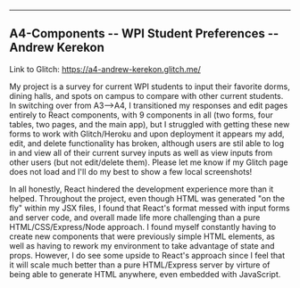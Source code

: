 ---
## A4-Components -- WPI Student Preferences -- Andrew Kerekon

Link to Glitch: https://a4-andrew-kerekon.glitch.me/

My project is a survey for current WPI students to input their favorite dorms, dining halls, and spots on campus to compare with other current students. In switching over from A3-->A4, I transitioned my responses and edit pages entirely to React components, with 9 components in all (two forms, four tables, two pages, and the main app), but I struggled with getting these new forms to work with Glitch/Heroku and upon deployment it appears my add, edit, and delete functionality has broken, although users are stil able to log in and view all of their current survey inputs as well as view inputs from other users (but not edit/delete them). Please let me know if my Glitch page does not load and I'll do my best to show a few local screenshots!

In all honestly, React hindered the development experience more than it helped. Throughout the project, even though HTML was generated "on the fly" within my JSX files, I found that React's format messed with input forms and server code, and overall made life more challenging than a pure HTML/CSS/Express/Node approach. I found myself constantly having to create new components that were previously simple HTML elements, as well as having to rework my environment to take advantage of state and props. However, I do see some upside to React's approach since I feel that it will scale much better than a pure HTML/Express server by virture of being able to generate HTML anywhere, even embedded with JavaScript.   
